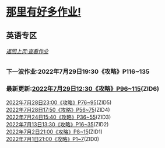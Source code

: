 # [那里有好多作业!](https://iamrege.github.io/thereiszuoye)
## 英语专区
###### [返回上页:查看作业](https://iamrege.github.io/thereiszuoye/releases)
### 下一波作业:2022年7月29日19:30《攻略》P116\~135
### 最新更新:[2022年7月29日12:30《攻略》P96\~115](https://iamrege.github.io/thereiszuoye/releases/english/6)\(ZID6\)
[2022年7月28日23:00《攻略》P76\~95](https://iamrege.github.io/thereiszuoye/releases/english/5)\(ZID5\)  
[2022年7月28日17:50《攻略》P56\~75](https://iamrege.github.io/thereiszuoye/releases/english/4)\(ZID4\)  
[2022年7月24日15:40《攻略》P36\~55](https://iamrege.github.io/thereiszuoye/releases/english/3)\(ZID3\)  
[2022年7月13日13:30《攻略》P16\~35](https://iamrege.github.io/thereiszuoye/releases/english/2)\(ZID2\)  
[2022年7月2日21:00《攻略》P8\~15](https://iamrege.github.io/thereiszuoye/releases/english/1)\(ZID1\)  
[2022年7月1日21:00《攻略》P1\~7](https://iamrege.github.io/thereiszuoye/releases/english/0)\(ZID0\)
